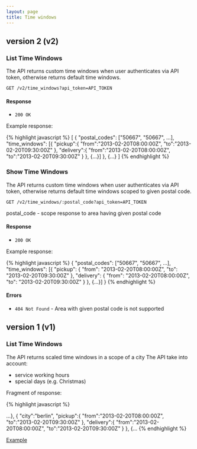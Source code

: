 ```yaml
---
layout: page
title: Time windows
---
```


## version 2 (v2)

### List Time Windows

The API returns custom time windows when user authenticates via API token,
otherwise returns default time windows.

```
GET /v2/time_windows?api_token=API_TOKEN
```

#### Response

* `200 OK`

Example response:

{% highlight javascript %}
[
  {
    "postal_codes": ["50667", "50667", ...],
    "time_windows": [{
      "pickup":{
        "from":"2013-02-20T08:00:00Z",
        "to":"2013-02-20T09:30:00Z"
      },
      "delivery":{
        "from":"2013-02-20T08:00:00Z",
        "to":"2013-02-20T09:30:00Z"
      }
    },
    {...}]
  },
  {...}
]
{% endhighlight %}

### Show Time Windows

The API returns custom time windows when user authenticates via API token,
otherwise returns default time windows scoped to given postal code.

```
GET /v2/time_windows/:postal_code?api_token=API_TOKEN
```

postal_code - scope response to area having given postal code

#### Response

* `200 OK`

Example response:

{% highlight javascript %}
{
  "postal_codes": ["50667", "50667", ...],
  "time_windows": [{
    "pickup": {
      "from": "2013-02-20T08:00:00Z",
      "to": "2013-02-20T09:30:00Z"
    },
    "delivery": {
      "from": "2013-02-20T08:00:00Z",
      "to": "2013-02-20T09:30:00Z"
    }
  },
  {...}]
}
{% endhighlight %}

#### Errors

* `404 Not Found` - Area with given postal code is not supported

## version 1 (v1)

### List Time Windows

The API returns scaled time windows in a scope of a city
The API take into account:
- service working hours
- special days (e.g. Christmas)

Fragment of response:

{% highlight javascript %}

...},
{
  "city":"berlin",
  "pickup":{
    "from":"2013-02-20T08:00:00Z",
    "to":"2013-02-20T09:30:00Z"
  },
  "delivery":{
    "from":"2013-02-20T08:00:00Z",
    "to":"2013-02-20T09:30:00Z"
  }
},
{...
{% endhighlight %}

[Example](/sandbox.html#time_windows)

